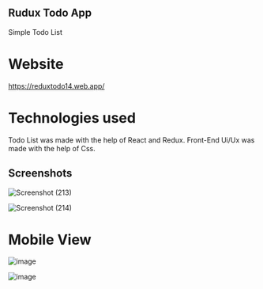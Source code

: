 ## Rudux Todo App
Simple Todo List

# Website
https://reduxtodo14.web.app/

# Technologies used
Todo List was made with the help of React and Redux.
Front-End Ui/Ux was made with the help of Css.

## Screenshots

![Screenshot (213)](https://user-images.githubusercontent.com/51822103/150540953-25f28c78-e747-4d20-99de-1e9867e2334d.png)

![Screenshot (214)](https://user-images.githubusercontent.com/51822103/150540993-df14aa13-8104-407b-9c0c-5f144a65e445.png)

# Mobile View

![image](https://user-images.githubusercontent.com/51822103/150541013-5704716d-fcc4-4eff-a1d7-f8c75975559e.png)

![image](https://user-images.githubusercontent.com/51822103/150541066-5d4e1f56-815f-4d4d-9bfd-47efa4c79f1b.png)
